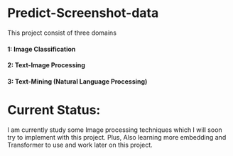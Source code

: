 # Predict-Screenshot-data

This project consist of three domains
#### 1: Image Classification 
#### 2: Text-Image Processing 
#### 3: Text-Mining (Natural Language Processing) 


# Current Status:
I am currently study some Image processing techniques which I will soon try to implement with this project.
Plus, Also learning more embedding and Transformer to use and work later on this project.
 
